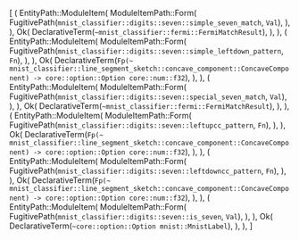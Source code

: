 [
    (
        EntityPath::ModuleItem(
            ModuleItemPath::Form(
                FugitivePath(`mnist_classifier::digits::seven::simple_seven_match`, `Val`),
            ),
        ),
        Ok(
            DeclarativeTerm(`~mnist_classifier::fermi::FermiMatchResult`),
        ),
    ),
    (
        EntityPath::ModuleItem(
            ModuleItemPath::Form(
                FugitivePath(`mnist_classifier::digits::seven::simple_leftdown_pattern`, `Fn`),
            ),
        ),
        Ok(
            DeclarativeTerm(`Fp(~ mnist_classifier::line_segment_sketch::concave_component::ConcaveComponent) -> core::option::Option core::num::f32`),
        ),
    ),
    (
        EntityPath::ModuleItem(
            ModuleItemPath::Form(
                FugitivePath(`mnist_classifier::digits::seven::special_seven_match`, `Val`),
            ),
        ),
        Ok(
            DeclarativeTerm(`~mnist_classifier::fermi::FermiMatchResult`),
        ),
    ),
    (
        EntityPath::ModuleItem(
            ModuleItemPath::Form(
                FugitivePath(`mnist_classifier::digits::seven::leftupcc_pattern`, `Fn`),
            ),
        ),
        Ok(
            DeclarativeTerm(`Fp(~ mnist_classifier::line_segment_sketch::concave_component::ConcaveComponent) -> core::option::Option core::num::f32`),
        ),
    ),
    (
        EntityPath::ModuleItem(
            ModuleItemPath::Form(
                FugitivePath(`mnist_classifier::digits::seven::leftdowncc_pattern`, `Fn`),
            ),
        ),
        Ok(
            DeclarativeTerm(`Fp(~ mnist_classifier::line_segment_sketch::concave_component::ConcaveComponent) -> core::option::Option core::num::f32`),
        ),
    ),
    (
        EntityPath::ModuleItem(
            ModuleItemPath::Form(
                FugitivePath(`mnist_classifier::digits::seven::is_seven`, `Val`),
            ),
        ),
        Ok(
            DeclarativeTerm(`~core::option::Option mnist::MnistLabel`),
        ),
    ),
]